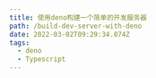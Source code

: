 ```yaml
---
title: 使用deno构建一个简单的开发服务器
path: /build-dev-server-with-deno
date: 2022-03-02T09:29:34.074Z
tags:
  - deno
  - Typescript
---
```

